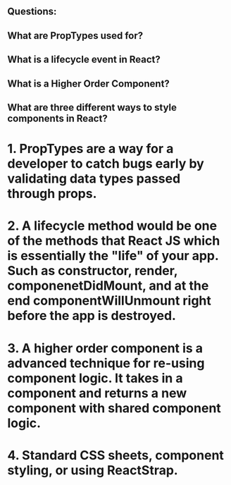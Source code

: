## Questions:
## What are PropTypes used for?
## What is a lifecycle event in React?
## What is a Higher Order Component?
## What are three different ways to style components in React?

# 1. PropTypes are a way for a developer to catch bugs early by validating data types passed through props.

# 2. A lifecycle method would be one of the methods that React JS which is essentially the "life" of your app. Such as constructor, render, componenetDidMount, and at the end componentWillUnmount right before the app is destroyed.

# 3. A higher order component is a advanced technique for re-using component logic. It takes in a component and returns a new component with shared component logic.

# 4. Standard CSS sheets, component styling, or using ReactStrap.

